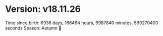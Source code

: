 # Version: v18.11.26
Time since birth: 6936 days, 166464 hours, 9987840 minutes, 599270400 seconds
Season: Autumn 🍁
